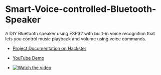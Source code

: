 # Smart-Voice-controlled-Bluetooth-Speaker
A DIY Bluetooth speaker using ESP32 with built-in voice recognition that lets you control music playback and volume using voice commands.

- [Project Documentation on Hackster](https://www.hackster.io/tech_nickk/smart-voice-controlled-bluetooth-speaker-using-esp32-0da9ff)  
- [YouTube Demo](https://youtu.be/iZloCd501pw)

- [![Watch the video](https://youtu.be/iZloCd501pw)](https://youtu.be/iZloCd501pw)
